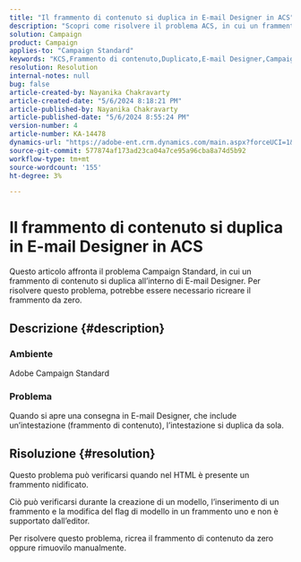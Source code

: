 ```yaml
---
title: "Il frammento di contenuto si duplica in E-mail Designer in ACS"
description: "Scopri come risolvere il problema ACS, in cui un frammento di contenuto viene duplicato a causa di un frammento nidificato in HTML."
solution: Campaign
product: Campaign
applies-to: "Campaign Standard"
keywords: "KCS,Frammento di contenuto,Duplicato,E-mail Designer,Campaign Standard, ACS"
resolution: Resolution
internal-notes: null
bug: false
article-created-by: Nayanika Chakravarty
article-created-date: "5/6/2024 8:18:21 PM"
article-published-by: Nayanika Chakravarty
article-published-date: "5/6/2024 8:55:24 PM"
version-number: 4
article-number: KA-14478
dynamics-url: "https://adobe-ent.crm.dynamics.com/main.aspx?forceUCI=1&pagetype=entityrecord&etn=knowledgearticle&id=231607c5-e50b-ef11-9f8a-6045bd0065b6"
source-git-commit: 577874af173ad23ca04a7ce95a96cba8a74d5b92
workflow-type: tm+mt
source-wordcount: '155'
ht-degree: 3%

---
```


# Il frammento di contenuto si duplica in E-mail Designer in ACS


Questo articolo affronta il problema Campaign Standard, in cui un frammento di contenuto si duplica all’interno di E-mail Designer. Per risolvere questo problema, potrebbe essere necessario ricreare il frammento da zero.

## Descrizione {#description}


### <b>Ambiente</b>

Adobe Campaign Standard

### <b>Problema</b>

Quando si apre una consegna in E-mail Designer, che include un’intestazione (frammento di contenuto), l’intestazione si duplica da sola.


## Risoluzione {#resolution}


Questo problema può verificarsi quando nel HTML è presente un frammento nidificato.

Ciò può verificarsi durante la creazione di un modello, l’inserimento di un frammento e la modifica del flag di modello in un frammento uno e non è supportato dall’editor.

Per risolvere questo problema, ricrea il frammento di contenuto da zero oppure rimuovilo manualmente.
